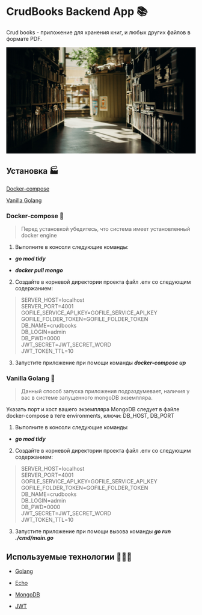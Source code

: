 CrudBooks Backend App 📚
=============================

Crud books - приложение для хранения книг, и любых других файлов в формате PDF.


![image](./image%20for%20readme.jpg)


## Установка :factory:

[Docker-compose](#docker-compose-cake)  

[Vanilla Golang](#vanilla-golang-icecream)


### Docker-compose :cake:

> Перед установкой убедитесь, что система имеет установленный docker engine

1. Выполните в консоли следующие команды: 

- ***go mod tidy***

- ***docker pull mongo***

2. Создайте в корневой директории проекта файл .env со следующим содержанием: 

> SERVER_HOST=localhost  
> SERVER_PORT=4001  
> GOFILE_SERVICE_API_KEY=GOFILE_SERVICE_API_KEY  
> GOFILE_FOLDER_TOKEN=GOFILE_FOLDER_TOKEN  
> DB_NAME=crudbooks  
> DB_LOGIN=admin  
> DB_PWD=0000  
> JWT_SECRET=JWT_SECRET_WORD  
> JWT_TOKEN_TTL=10  


3. Запустите приложение при помощи команды ***docker-compose up***

### Vanilla Golang :icecream:

> Данный способ запуска приложения подраздумевает, наличия у вас в системе запущенного mongoDB экземпляра. 

Указать порт и хост вашего экземпляра MongoDB следует в файле docker-compose в теге environments, ключи: DB_HOST, DB_PORT

1. Выполните в консоли следующие команды: 

- ***go mod tidy***

2. Создайте в корневой директории проекта файл .env со следующим содержанием: 

> SERVER_HOST=localhost  
> SERVER_PORT=4001  
> GOFILE_SERVICE_API_KEY=GOFILE_SERVICE_API_KEY  
> GOFILE_FOLDER_TOKEN=GOFILE_FOLDER_TOKEN  
> DB_NAME=crudbooks  
> DB_LOGIN=admin  
> DB_PWD=0000  
> JWT_SECRET=JWT_SECRET_WORD  
> JWT_TOKEN_TTL=10  

3. Запустите приложение при помощи вызова команды ***go run ./cmd/main.go*** 

Используемые технологии 👨🏻‍💻
-----------

- [Golang](https://go.dev/)  

- [Echo](https://echo.labstack.com/)  

- [MongoDB](https://www.mongodb.com/)  

- [JWT](https://jwt.io/)  